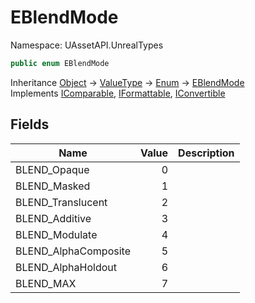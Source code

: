 # EBlendMode

Namespace: UAssetAPI.UnrealTypes

```csharp
public enum EBlendMode
```

Inheritance [Object](https://docs.microsoft.com/en-us/dotnet/api/system.object) → [ValueType](https://docs.microsoft.com/en-us/dotnet/api/system.valuetype) → [Enum](https://docs.microsoft.com/en-us/dotnet/api/system.enum) → [EBlendMode](./uassetapi.unrealtypes.eblendmode.md)<br>
Implements [IComparable](https://docs.microsoft.com/en-us/dotnet/api/system.icomparable), [IFormattable](https://docs.microsoft.com/en-us/dotnet/api/system.iformattable), [IConvertible](https://docs.microsoft.com/en-us/dotnet/api/system.iconvertible)

## Fields

| Name | Value | Description |
| --- | --: | --- |
| BLEND_Opaque | 0 |  |
| BLEND_Masked | 1 |  |
| BLEND_Translucent | 2 |  |
| BLEND_Additive | 3 |  |
| BLEND_Modulate | 4 |  |
| BLEND_AlphaComposite | 5 |  |
| BLEND_AlphaHoldout | 6 |  |
| BLEND_MAX | 7 |  |
